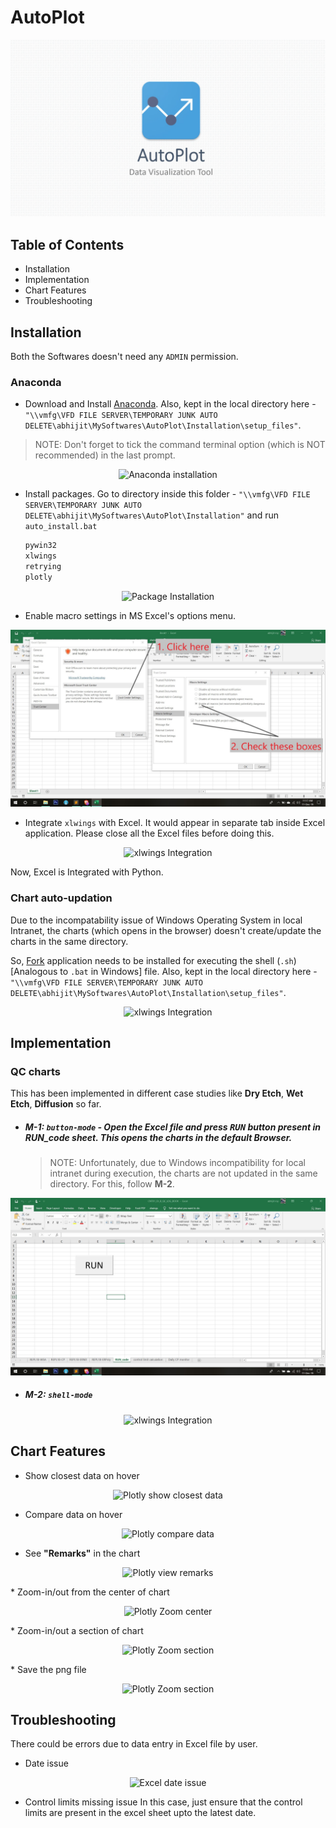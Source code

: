 # AutoPlot

<p align="center">
  <img src="../images/autoplot_wallpaper.jpg" alt="AutoPlot Wallpaper" width="" height="">
</p>

<div style="page-break-after: always;"></div>

## Table of Contents
* Installation
* Implementation
* Chart Features
* Troubleshooting

<div style="page-break-after: always;"></div>

## Installation
Both the Softwares doesn't need any `ADMIN` permission.

### Anaconda
* Download and Install [Anaconda](https://www.anaconda.com/distribution/#download-section). Also, kept in the local directory here - `"\\vmfg\VFD FILE SERVER\TEMPORARY JUNK AUTO DELETE\abhijit\MySoftwares\AutoPlot\Installation\setup_files"`.

> NOTE: Don't forget to tick the command terminal option (which is NOT recommended) in the last prompt.

<p align="center">
  <img src="../videos/anaconda_installation.gif" alt="Anaconda installation" width="" height="">
</p>

* Install packages. Go to directory inside this folder - `"\\vmfg\VFD FILE SERVER\TEMPORARY JUNK AUTO DELETE\abhijit\MySoftwares\AutoPlot\Installation"` and run `auto_install.bat`
	```markdown
	pywin32
	xlwings
	retrying
	plotly
	```

<p align="center">
  <img src="../videos/package_installation.gif" alt="Package Installation" width="" height="">
</p>

* Enable macro settings in MS Excel's options menu.
<p align="center">
  <img src="../images/excel_options.jpg" alt="Package Installation" width="" height="">
</p>

* Integrate `xlwings` with Excel. It would appear in separate tab inside Excel application. Please close all the Excel files before doing this.
<p align="center">
  <img src="../videos/xlwings_integration.gif" alt="xlwings Integration" width="" height="">
</p>


Now, Excel is Integrated with Python.

### Chart auto-updation
Due to the incompatability issue of Windows Operating System in local Intranet, the charts (which opens in the browser) doesn't create/update the charts in the same directory.

So, [Fork](https://git-fork.com/) application needs to be installed for executing the shell (`.sh`) [Analogous to `.bat` in Windows] file. Also, kept in the local directory here - `"\\vmfg\VFD FILE SERVER\TEMPORARY JUNK AUTO DELETE\abhijit\MySoftwares\AutoPlot\Installation\setup_files"`.

<p align="center">
  <img src="../videos/sh_open.gif" alt="xlwings Integration" width="" height="">
</p>



<div style="page-break-after: always;"></div>

## Implementation
### QC charts
This has been implemented in different case studies like __Dry Etch__, __Wet Etch__, __Diffusion__ so far.

* ##### M-1: `button-mode` - Open the Excel file and press <kbd>RUN</kbd> button present in __RUN_code__ sheet. This opens the charts in the default Browser.

	> NOTE: Unfortunately, due to Windows incompatibility for local intranet during execution, the charts are not updated in the same directory. For this, follow __M-2__.

<p align="center">
  <img src="../images/run_click.jpg" alt="xlwings Integration" width="" height="">
</p>


* ##### M-2: `shell-mode`

<p align="center">
  <img src="../videos/run_sh.gif" alt="xlwings Integration" width="" height="">
</p>


<!-- ### Control limits calculation -->
<!-- ### Wafer Map -->

<div style="page-break-after: always;"></div>

## Chart Features
* Show closest data on hover
<p align="center">
  <img src="../videos/plotly_show_closest_data.gif" alt="Plotly show closest data" width="" height="">
</p>

* Compare data on hover
<p align="center">
  <img src="../videos/plotly_compare_data_on_hover.gif" alt="Plotly compare data" width="" height="">
</p>

* See __"Remarks"__ in the chart
<p align="center">
  <img src="../videos/plotly_view_remarks.gif" alt="Plotly view remarks" width="" height="">
</p>
* Zoom-in/out from the center of chart
<p align="center">
  <img src="../videos/plotly_zoom_center.gif" alt="Plotly Zoom center" width="" height="">
</p>
* Zoom-in/out a section of chart
<p align="center">
  <img src="../videos/plotly_zoom_section.gif" alt="Plotly Zoom section" width="" height="">
</p>
* Save the png file
<p align="center">
  <img src="../videos/plotly_save_chart.gif" alt="Plotly Zoom section" width="" height="">
</p>

<div style="page-break-after: always;"></div>

## Troubleshooting
There could be errors due to data entry in Excel file by user.

* Date issue
<p align="center">
  <img src="../videos/date_issue.gif" alt="Excel date issue" width="" height="">
</p>

* Control limits missing issue
In this case, just ensure that the control limits are present in the excel sheet upto the latest date.

<div style="page-break-after: always;"></div>
